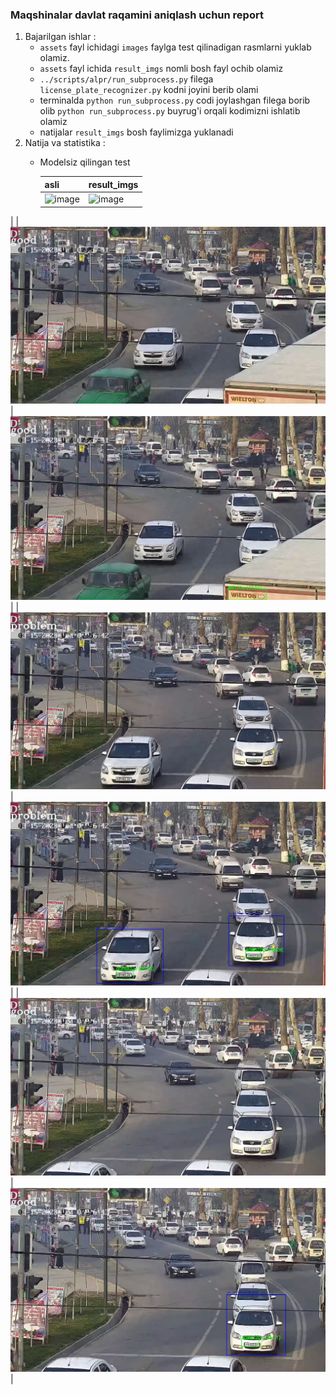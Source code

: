 ### Maqshinalar davlat raqamini aniqlash uchun report

1. Bajarilgan ishlar :
    - `assets` fayl ichidagi `images` faylga test qilinadigan rasmlarni yuklab olamiz.
    - `assets` fayl ichida `result_imgs` nomli bosh fayl ochib olamiz
    - `../scripts/alpr/run_subprocess.py` filega `license_plate_recognizer.py` kodni joyini berib olami
    - terminalda `python run_subprocess.py` codi joylashgan filega borib olib `python run_subprocess.py` buyrug'i orqali
      kodimizni ishlatib olamiz
    - natijalar `result_imgs` bosh faylimizga yuklanadi
2. Natija va statistika :
   - Modelsiz qilingan test
   
      | asli                                           | result_imgs                                         |
      |------------------------------------------------|-----------------------------------------------------|
      | ![image](https://github.com/cradle-uz/traffic_laws/assets/106407386/67951ee9-f871-4aeb-8695-c621912c2599) | ![image](https://github.com/cradle-uz/traffic_laws/assets/106407386/03e481ac-f444-4d3d-8110-9aa89365d399)
 |
      | ![00080.jpg](..%2Fassets%2Fimages%2F00080.jpg) | ![00080.jpg](..%2Fassets%2Fresult_imgs%2F00080.jpg) |
      | ![00114.jpg](..%2Fassets%2Fimages%2F00114.jpg) |   ![00114.jpg](..%2Fassets%2Fresult_imgs%2F00114.jpg)                                                  |
      | ![00153.jpg](..%2Fassets%2Fimages%2F00153.jpg) |   ![00153.jpg](..%2Fassets%2Fresult_imgs%2F00153.jpg)                                                  |


